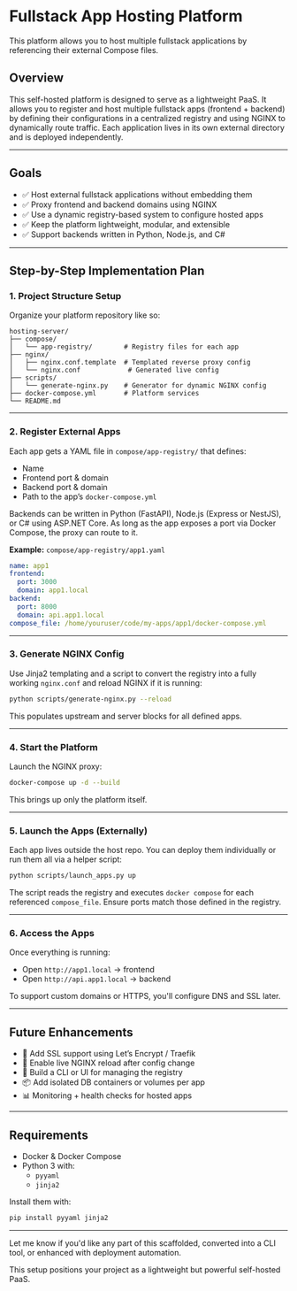 # Fullstack App Hosting Platform

This platform allows you to host multiple fullstack applications by referencing their external Compose files.

## Overview

This self-hosted platform is designed to serve as a lightweight PaaS. It allows you to register and host multiple fullstack apps (frontend + backend) by defining their configurations in a centralized registry and using NGINX to dynamically route traffic. Each application lives in its own external directory and is deployed independently.

---

## Goals

- ✅ Host external fullstack applications without embedding them
- ✅ Proxy frontend and backend domains using NGINX
- ✅ Use a dynamic registry-based system to configure hosted apps
- ✅ Keep the platform lightweight, modular, and extensible
- ✅ Support backends written in Python, Node.js, and C#

---

## Step-by-Step Implementation Plan

### 1. **Project Structure Setup**

Organize your platform repository like so:

```
hosting-server/
├── compose/
│   └── app-registry/        # Registry files for each app
├── nginx/
│   ├── nginx.conf.template  # Templated reverse proxy config
│   └── nginx.conf            # Generated live config
├── scripts/
│   └── generate-nginx.py    # Generator for dynamic NGINX config
├── docker-compose.yml       # Platform services
└── README.md
```

---

### 2. **Register External Apps**

Each app gets a YAML file in `compose/app-registry/` that defines:
  - Name
  - Frontend port & domain
  - Backend port & domain
  - Path to the app’s `docker-compose.yml`

Backends can be written in Python (FastAPI), Node.js (Express or NestJS), or C# using ASP.NET Core. As long as the app exposes a port via Docker Compose, the proxy can route to it.

**Example:** `compose/app-registry/app1.yaml`
```yaml
name: app1
frontend:
  port: 3000
  domain: app1.local
backend:
  port: 8000
  domain: api.app1.local
compose_file: /home/youruser/code/my-apps/app1/docker-compose.yml
```

---

### 3. **Generate NGINX Config**

Use Jinja2 templating and a script to convert the registry into a fully working `nginx.conf` and reload NGINX if it is running:
```bash
python scripts/generate-nginx.py --reload
```
This populates upstream and server blocks for all defined apps.

---

### 4. **Start the Platform**

Launch the NGINX proxy:
```bash
docker-compose up -d --build
```
This brings up only the platform itself.

---

### 5. **Launch the Apps (Externally)**

Each app lives outside the host repo. You can deploy them individually or run them all via a helper script:
```bash
python scripts/launch_apps.py up
```
The script reads the registry and executes `docker compose` for each referenced `compose_file`. Ensure ports match those defined in the registry.

---

### 6. **Access the Apps**

Once everything is running:
- Open `http://app1.local` → frontend
- Open `http://api.app1.local` → backend

To support custom domains or HTTPS, you'll configure DNS and SSL later.

---

## Future Enhancements

- 🔐 Add SSL support using Let’s Encrypt / Traefik
- 🔄 Enable live NGINX reload after config change
- 🧠 Build a CLI or UI for managing the registry
- 📦 Add isolated DB containers or volumes per app
- 📊 Monitoring + health checks for hosted apps

---

## Requirements

- Docker & Docker Compose
- Python 3 with:
  - `pyyaml`
  - `jinja2`

Install them with:
```bash
pip install pyyaml jinja2
```

---

Let me know if you'd like any part of this scaffolded, converted into a CLI tool, or enhanced with deployment automation.

This setup positions your project as a lightweight but powerful self-hosted PaaS.

